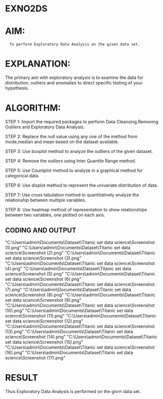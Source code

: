 # EXNO2DS
# AIM:
      To perform Exploratory Data Analysis on the given data set.
      
# EXPLANATION:
  The primary aim with exploratory analysis is to examine the data for distribution, outliers and anomalies to direct specific testing of your hypothesis.
  
# ALGORITHM:
STEP 1: Import the required packages to perform Data Cleansing,Removing Outliers and Exploratory Data Analysis.

STEP 2: Replace the null value using any one of the method from mode,median and mean based on the dataset available.

STEP 3: Use boxplot method to analyze the outliers of the given dataset.

STEP 4: Remove the outliers using Inter Quantile Range method.

STEP 5: Use Countplot method to analyze in a graphical method for categorical data.

STEP 6: Use displot method to represent the univariate distribution of data.

STEP 7: Use cross tabulation method to quantitatively analyze the relationship between multiple variables.

STEP 8: Use heatmap method of representation to show relationships between two variables, one plotted on each axis.

## CODING AND OUTPUT
"C:\Users\admin\Documents\Dataset\Titanic set data science\Screenshot (1).png"
"C:\Users\admin\Documents\Dataset\Titanic set data science\Screenshot (2).png"
"C:\Users\admin\Documents\Dataset\Titanic set data science\Screenshot (3).png"
"C:\Users\admin\Documents\Dataset\Titanic set data science\Screenshot (4).png"
"C:\Users\admin\Documents\Dataset\Titanic set data science\Screenshot (5).png"
"C:\Users\admin\Documents\Dataset\Titanic set data science\Screenshot (6).png"
"C:\Users\admin\Documents\Dataset\Titanic set data science\Screenshot (7).png"
"C:\Users\admin\Documents\Dataset\Titanic set data science\Screenshot (8).png"
"C:\Users\admin\Documents\Dataset\Titanic set data science\Screenshot (9).png"
"C:\Users\admin\Documents\Dataset\Titanic set data science\Screenshot (10).png"
"C:\Users\admin\Documents\Dataset\Titanic set data science\Screenshot (11).png"
"C:\Users\admin\Documents\Dataset\Titanic set data science\Screenshot (12).png"
"C:\Users\admin\Documents\Dataset\Titanic set data science\Screenshot (13).png"
"C:\Users\admin\Documents\Dataset\Titanic set data science\Screenshot (14).png"
"C:\Users\admin\Documents\Dataset\Titanic set data science\Screenshot (15).png"
"C:\Users\admin\Documents\Dataset\Titanic set data science\Screenshot (16).png"
"C:\Users\admin\Documents\Dataset\Titanic set data science\Screenshot (17).png"

# RESULT
 Thus Exploratory Data Analysis is performed on the givrn data set.
 
